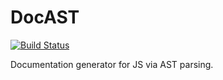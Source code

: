DocAST
======

[![Build Status](https://travis-ci.org/brettlangdon/docast.svg?branch=master)](https://travis-ci.org/brettlangdon/docast)

Documentation generator for JS via AST parsing.
